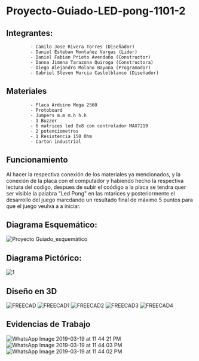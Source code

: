 # Proyecto-Guiado-LED-pong-1101-2

## Integrantes: 
             - Camilo Jose Rivera Torres (Diseñador)
             - Daniel Esteban Montañez Vargas (Lider)
             - Daniel Fabian Prieto Avendaño (Constructor)
             - Danna Jimena Tarazona Quiroga (Constructora)
             - Diego Alejandro Molano Bayona (Programador)
             - Gabriel Steven Murcia Castelblanco (Diseñador)
## Materiales
             - Placa Arduino Mega 2560
             - Protoboard
             - Jumpers m.m m.h h.h
             - 1 Buzzer
             - 6 matrices led 8x8 con controlador MAX7219
             - 2 potenciometros 
             - 1 Resistencia 150 Ohm
             - Carton industrial
             


## Funcionamiento 

Al hacer la respectiva conexión de los materiales ya mencionados, y la conexión de la placa con el computador y habiendo hecho la respectiva lectura del codigo, despues de subir el coódigo a la placa se tendra quer ser visible la palabra "Led Pong" en las mtarices y posteriormente el desarrollo del juego marcdando un resultado final de máximo 5 puntos para que el juego veulva a a iniciar. 
            
## Diagrama Esquemático: 
![Proyecto Guiado_esquemático](https://user-images.githubusercontent.com/47116861/54659618-9f56cf00-4aa0-11e9-88d1-b45a2035a7f2.png)



## Diagrama Pictórico:
![1](https://user-images.githubusercontent.com/47116861/53704085-ee390f00-3de6-11e9-9b56-44740ae95645.png)

## Diseño en 3D
![FREECAD](https://user-images.githubusercontent.com/47116861/54664759-2ad95b80-4ab3-11e9-9cf3-e2ee564a728a.jpg)
![FREECAD1](https://user-images.githubusercontent.com/47116861/54664760-2ad95b80-4ab3-11e9-8677-c65150243425.jpg)
![FREECAD2](https://user-images.githubusercontent.com/47116861/54664761-2ad95b80-4ab3-11e9-85b1-758a3259a91b.jpg)
![FREECAD3](https://user-images.githubusercontent.com/47116861/54664762-2b71f200-4ab3-11e9-99f5-7b20de9d3b77.jpg)
![FREECAD4](https://user-images.githubusercontent.com/47116861/54664763-2b71f200-4ab3-11e9-8aa9-4b81315e0368.jpg)



             
## Evidencias de Trabajo 
![WhatsApp Image 2019-03-19 at 11 44 21 PM](https://user-images.githubusercontent.com/47116861/54659926-0923a880-4aa2-11e9-8888-f0c97c567314.jpeg)
![WhatsApp Image 2019-03-19 at 11 44 03 PM](https://user-images.githubusercontent.com/47116861/54659927-0923a880-4aa2-11e9-8d15-b607bd213de2.jpeg)
![WhatsApp Image 2019-03-19 at 11 44 02 PM](https://user-images.githubusercontent.com/47116861/54659928-0923a880-4aa2-11e9-9646-b5dd2df81345.jpeg)

